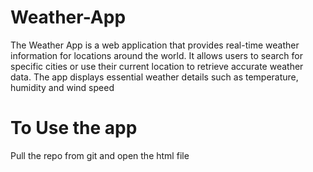 # Weather-App
The Weather App is a web application that provides real-time weather information for locations around the world. It allows users to search for specific cities or use their current location to retrieve accurate weather data. The app displays essential weather details such as temperature, humidity and wind speed
# To Use the app
Pull the repo from git and open the html file
